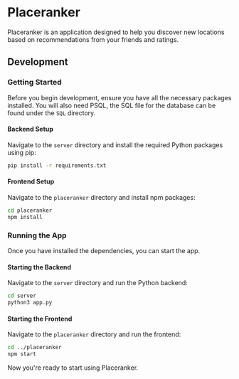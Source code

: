 # Placeranker

Placeranker is an application designed to help you discover new locations based on recommendations from your friends and ratings.

## Development

### Getting Started

Before you begin development, ensure you have all the necessary packages installed. You will also need PSQL, the SQL file for the database can be found under the `SQL` directory.

#### Backend Setup

Navigate to the `server` directory and install the required Python packages using pip:

```bash
pip install -r requirements.txt
```

#### Frontend Setup

Navigate to the `placeranker` directory and install npm packages:

```bash
cd placeranker
npm install
```

### Running the App

Once you have installed the dependencies, you can start the app.

#### Starting the Backend

Navigate to the `server` directory and run the Python backend:

```bash
cd server
python3 app.py
```

#### Starting the Frontend

Navigate to the `placeranker` directory and run the frontend:

```bash
cd ../placeranker
npm start
```

Now you're ready to start using Placeranker.

